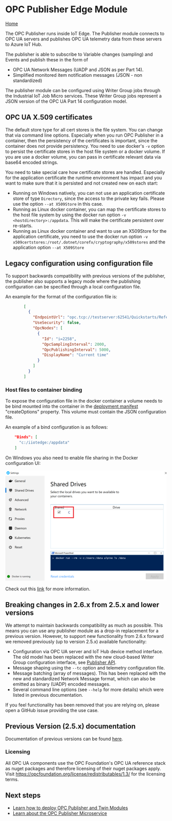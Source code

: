 # OPC Publisher Edge Module

[Home](readme.md)

The OPC Publisher runs inside IoT Edge.  The Publisher module connects to OPC UA servers and publishes OPC UA telemetry data from these servers to Azure IoT Hub.  

The publisher is able to subscribe to Variable changes (sampling) and Events and publish these in the form of

* OPC UA Network Messages (UADP and JSON as per Part 14).
* Simplified monitored item notification messages (JSON - non standardized)

The publisher module can be configured using Writer Group jobs through the Industrial IoT Job Micro services.   These Writer Group jobs represent a JSON version of the OPC UA Part 14 configuration model.

## OPC UA X.509 certificates

The default store type for all cert stores is the file system. You can change that via command line options. Especially when you run OPC Publisher in a container, then the persistency of the certificates is important, since the container does not provide persistency. You need to use docker's `-v` option to persist the certificate stores in the host file system or a docker volume. If you are use a docker volume, you can pass in certificate relevant data via base64 encoded strings.

You need to take special care how certificate stores are handled. Especially for the application certificate the runtime environment has impact and you want to make sure that it is persisted and not created new on each start:

* Running on Windows natively, you can not use an application certificate store of type `Directory`, since the access to the private key fails. Please use the option `--at X509Store` in this case.
* Running as Linux docker container, you can map the certificate stores to the host file system by using the docker run option `-v <hostdirectory>:/appdata`. This will make the certificate persistent over re-starts.
* Running as Linux docker container and want to use an X509Store for the application certificate, you need to use the docker run option `-v x509certstores:/root/.dotnet/corefx/cryptography/x509stores` and the application option `--at X509Store`

## Legacy configuration using configuration file

To support backwards compatibility with previous versions of the publisher, the publisher also supports a legacy mode where the publishing configuration can be specified through a local configuration file.

An example for the format of the configuration file is:

```json
        [
          {
            "EndpointUrl": "opc.tcp://testserver:62541/Quickstarts/ReferenceServer",
            "UseSecurity": false,
            "OpcNodes": [
              {
                "Id": "i=2258",
                "OpcSamplingInterval": 2000,
                "OpcPublishingInterval": 5000,
                "DisplayName": "Current time"
              }
            ]
          }
        ]
```

### Host files to container binding

To expose the configuration file in the docker container a volume needs to be bind mounted into the container in the [deployment manifest](../deploy/deployment-manifest.md) "createOptions" property.  This volume must contain the JSON configuration file.

An example of a bind configuration is as follows:

```json
    "Binds": [
      "c:/iiotedge:/appdata"
    ]
```

On Windows you also need to enable file sharing in the Docker configuration UI:

![docker-config](../media/publisher-win-docker1.png)

Check out this [link](https://github.com/Azure/iotedge/issues/1745) for more information.

## Breaking changes in 2.6.x from 2.5.x and lower versions

We attempt to maintain backwards compatibility as much as possible.  This means you can use any publisher module as a drop-in replacement for a previous version. However, to support new functionality from 2.6.x forward we removed previously (up to version 2.5.x) available functionality:

* Configuration via OPC UA server and IoT Hub device method interface. The old model has been replaced with the new cloud-based Writer Group configuration interface, see [Publisher API](../api/publisher/readme.md).
* Message shaping using the `--tc` option and telemetry configuration file.
* Message batching (array of messages).  This has been replaced with the new and standardized Network Message format, which can also be emitted as binary (UADP) encoded messages.
* Several command line options (see `--help` for more details) which were listed in previous documentation.

If you feel functionality has been removed that you are relying on, please open a GitHub issue providing the use case.

## Previous Version (2.5.x) documentation

Documentation of previous versions can be found [here](https://github.com/Azure/iot-edge-opc-publisher/blob/master/README.md).

### Licensing

All OPC UA components use the OPC Foundation's OPC UA reference stack as nuget packages and therefore licensing of their nuget packages apply. Visit https://opcfoundation.org/license/redistributables/1.3/ for the licensing terms.

## Next steps

* [Learn how to deploy OPC Publisher and Twin Modules](../deploy/howto-install-iot-edge.md)
* [Learn about the OPC Publisher Microservice](../services/publisher.md)
